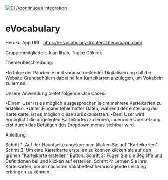 [![CI                                //continuous integration](https://github.com/Juan-Ilhan/eVocabulary/actions/workflows/tests.yml/badge.svg)](https://github.com/Juan-Ilhan/eVocabulary/actions/workflows/tests.yml)
# eVocabulary

Heroku App URL: https://e-vocabulary-frontend.herokuapp.com/

Gruppenmitglieder: Juan Ilhan, Tugce Gökcek

Themenbeschreibung:

•In folge der Pandemie und voranschreitender Digitalisierung soll die Website Grundschülern dabei helfen 
    Karteikarten anzulegen, um Vokabeln zu lernen.

Unsere Anwendung bietet folgende Use Cases:

•Einem User ist es möglich ausgesprochen leicht mehrere Karteikarten zu erstellen.
•Unter Eingabe fehlerhafter Daten, während der erstellung der Karteikarte, ist es möglich diese zurückzusetzen.
•Dem User wird ermöglicht die angelegten Karteikarten zu lernen, indem die Übersetzung erst durch das Betätigen des Dropdown menus sichtbar wird.

Anleitung:

Schritt 1: Auf der Hauptseite angekommen klicken Sie auf "Karteikarten".
Schritt 2: Um eine Karteikarte erstellen zu können klicken sie auf den grünen "Karteikarte erstellen" Button.
Schritt 3: Fügen Sie die Begriffe und Definitionen bei und klicken auf erstellen. 
Schritt 4: Lernen Sie ihre Karteikarten, um im nächsten Vokabeltest herausragende Leistung erbringen zu können.



